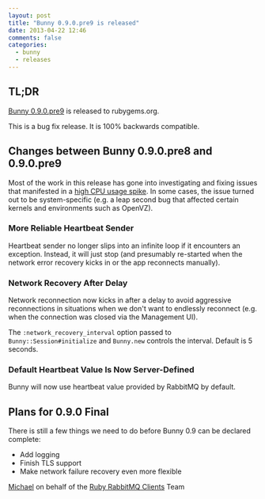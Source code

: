 ```yaml
---
layout: post
title: "Bunny 0.9.0.pre9 is released"
date: 2013-04-22 12:46
comments: false
categories:
  - bunny
  - releases
---
```


## TL;DR

[Bunny 0.9.0.pre9](https://rubygems.org/gems/bunny/versions/0.9.0.pre9) is released to rubygems.org.

This is a bug fix release. It is 100% backwards compatible.


## Changes between Bunny 0.9.0.pre8 and 0.9.0.pre9

Most of the work in this release has gone into investigating and fixing issues that manifested
in a [high CPU usage spike](https://github.com/ruby-amqp/bunny/issues/95). In some cases,
the issue turned out to be system-specific (e.g. a leap second bug that affected certain
kernels and environments such as OpenVZ).


### More Reliable Heartbeat Sender

Heartbeat sender no longer slips into an infinite loop if it encounters an exception.
Instead, it will just stop (and presumably re-started when the network error recovery
kicks in or the app reconnects manually).


### Network Recovery After Delay

Network reconnection now kicks in after a delay to avoid aggressive
reconnections in situations when we don't want to endlessly reconnect
(e.g. when the connection was closed via the Management UI).

The `:network_recovery_interval` option passed to `Bunny::Session#initialize` and `Bunny.new`
controls the interval. Default is 5 seconds.


### Default Heartbeat Value Is Now Server-Defined

Bunny will now use heartbeat value provided by RabbitMQ by default.




## Plans for 0.9.0 Final

There is still a few things we need to do before Bunny 0.9 can be declared complete:

 * Add logging
 * Finish TLS support
 * Make network failure recovery even more flexible



[Michael](http://twitter.com/michaelklishin) on behalf of the [Ruby RabbitMQ Clients](http://github.com/ruby-amqp) Team
